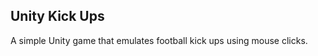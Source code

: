 Unity Kick Ups
----------------

A simple Unity game that emulates football kick ups using mouse clicks.
